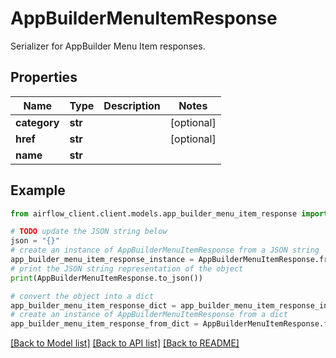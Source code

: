 # AppBuilderMenuItemResponse

Serializer for AppBuilder Menu Item responses.

## Properties

Name | Type | Description | Notes
------------ | ------------- | ------------- | -------------
**category** | **str** |  | [optional] 
**href** | **str** |  | [optional] 
**name** | **str** |  | 

## Example

```python
from airflow_client.client.models.app_builder_menu_item_response import AppBuilderMenuItemResponse

# TODO update the JSON string below
json = "{}"
# create an instance of AppBuilderMenuItemResponse from a JSON string
app_builder_menu_item_response_instance = AppBuilderMenuItemResponse.from_json(json)
# print the JSON string representation of the object
print(AppBuilderMenuItemResponse.to_json())

# convert the object into a dict
app_builder_menu_item_response_dict = app_builder_menu_item_response_instance.to_dict()
# create an instance of AppBuilderMenuItemResponse from a dict
app_builder_menu_item_response_from_dict = AppBuilderMenuItemResponse.from_dict(app_builder_menu_item_response_dict)
```
[[Back to Model list]](../README.md#documentation-for-models) [[Back to API list]](../README.md#documentation-for-api-endpoints) [[Back to README]](../README.md)


